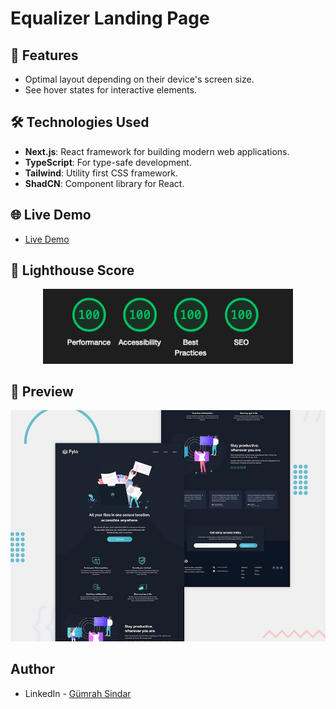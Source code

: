 # Equalizer Landing Page

## 🚀 Features

- Optimal layout depending on their device's screen size.
- See hover states for interactive elements.

## 🛠️ Technologies Used

- **Next.js**: React framework for building modern web applications.
- **TypeScript**: For type-safe development.
- **Tailwind**: Utility first CSS framework.
- **ShadCN**: Component library for React.

## 🌐 Live Demo

- <a href="https://fylo-landing-page-with-dark-theme-five.vercel.app" target="_blank">Live Demo</a>

## 🌟 Lighthouse Score

<div align="center">
  <img src="./lighthouse-fylo.png" alt="Lighthouse Score" width="400">
</div>

## 🌄 Preview

<div align="center">
  <img src="./preview.jpg" alt="Preview" width="800">
</div>

## Author

- LinkedIn - [Gümrah Sindar](https://www.linkedin.com/in/gumrahsindar/)
